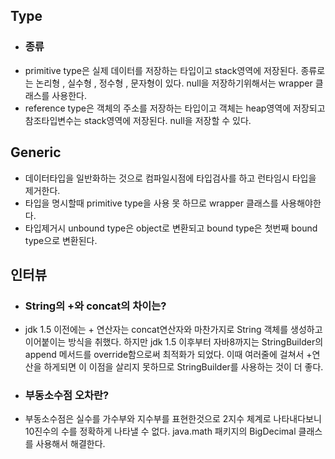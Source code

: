 ## Type
* ### 종류
* primitive type은 실제 데이터를 저장하는 타입이고 stack영역에 저장된다.
종류로는 논리형 , 실수형 , 정수형 , 문자형이 있다. null을 저장하기위해서는 wrapper 클래스를
사용한다.
* reference type은 객체의 주소를 저장하는 타입이고 객체는 heap영역에 저장되고 참조타입변수는
stack영역에 저장된다. null을 저장할 수 있다.



##  Generic
* 데이터타입을 일반화하는 것으로 컴파일시점에 타입검사를 하고 런타임시 타입을 제거한다. 
* 타입을 명시할때 primitive type을 사용 못 하므로 wrapper 클래스를 사용해야한다.
* 타입제거시 unbound type은 object로 변환되고 bound type은 첫번째 bound type으로
변환된다.


## 인터뷰 
* ### String의 +와 concat의 차이는?
* jdk 1.5 이전에는 + 연산자는 concat연산자와 마찬가지로 String 객체를 생성하고
이어붙이는 방식을 취했다. 하지만 jdk 1.5 이후부터 자바8까지는 StringBuilder의 
append 메서드를 override함으로써 최적화가 되었다. 이때 여러줄에 걸쳐서 +연산을
하게되면 이 이점을 살리지 못하므로 StringBuilder를 사용하는 것이 더 좋다.
* ### 부동소수점 오차란?
* 부동소수점은 실수를 가수부와 지수부를 표현한것으로 2지수 체계로 나타내다보니
10진수의 수를 정확하게 나타낼 수 없다. java.math 패키지의 BigDecimal 클래스를 
사용해서 해결한다.